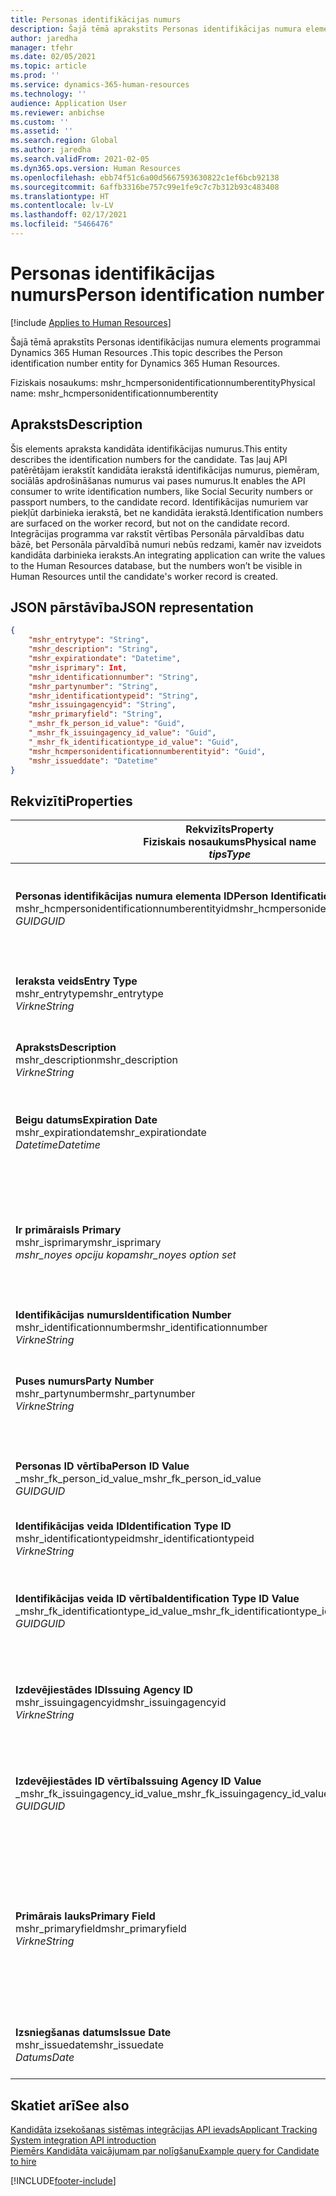 ```yaml
---
title: Personas identifikācijas numurs
description: Šajā tēmā aprakstīts Personas identifikācijas numura elements programmai Dynamics 365 Human Resources .
author: jaredha
manager: tfehr
ms.date: 02/05/2021
ms.topic: article
ms.prod: ''
ms.service: dynamics-365-human-resources
ms.technology: ''
audience: Application User
ms.reviewer: anbichse
ms.custom: ''
ms.assetid: ''
ms.search.region: Global
ms.author: jaredha
ms.search.validFrom: 2021-02-05
ms.dyn365.ops.version: Human Resources
ms.openlocfilehash: ebb74f51c6a00d5667593630822c1ef6bcb92138
ms.sourcegitcommit: 6affb3316be757c99e1fe9c7c7b312b93c483408
ms.translationtype: HT
ms.contentlocale: lv-LV
ms.lasthandoff: 02/17/2021
ms.locfileid: "5466476"
---
```

# <a name="person-identification-number"></a><span data-ttu-id="d4050-103">Personas identifikācijas numurs</span><span class="sxs-lookup"><span data-stu-id="d4050-103">Person identification number</span></span>

[!include [Applies to Human Resources](../includes/applies-to-hr.md)]

<span data-ttu-id="d4050-104">Šajā tēmā aprakstīts Personas identifikācijas numura elements programmai Dynamics 365 Human Resources .</span><span class="sxs-lookup"><span data-stu-id="d4050-104">This topic describes the Person identification number entity for Dynamics 365 Human Resources.</span></span>

<span data-ttu-id="d4050-105">Fiziskais nosaukums: mshr_hcmpersonidentificationnumberentity</span><span class="sxs-lookup"><span data-stu-id="d4050-105">Physical name: mshr_hcmpersonidentificationnumberentity</span></span>

## <a name="description"></a><span data-ttu-id="d4050-106">Apraksts</span><span class="sxs-lookup"><span data-stu-id="d4050-106">Description</span></span>

<span data-ttu-id="d4050-107">Šis elements apraksta kandidāta identifikācijas numurus.</span><span class="sxs-lookup"><span data-stu-id="d4050-107">This entity describes the identification numbers for the candidate.</span></span> <span data-ttu-id="d4050-108">Tas ļauj API patērētājam ierakstīt kandidāta ierakstā identifikācijas numurus, piemēram, sociālās apdrošināšanas numurus vai pases numurus.</span><span class="sxs-lookup"><span data-stu-id="d4050-108">It enables the API consumer to write identification numbers, like Social Security numbers or passport numbers, to the candidate record.</span></span> <span data-ttu-id="d4050-109">Identifikācijas numuriem var piekļūt darbinieka ierakstā, bet ne kandidāta ierakstā.</span><span class="sxs-lookup"><span data-stu-id="d4050-109">Identification numbers are surfaced on the worker record, but not on the candidate record.</span></span> <span data-ttu-id="d4050-110">Integrācijas programma var rakstīt vērtības Personāla pārvaldības datu bāzē, bet Personāla pārvaldībā numuri nebūs redzami, kamēr nav izveidots kandidāta darbinieka ieraksts.</span><span class="sxs-lookup"><span data-stu-id="d4050-110">An integrating application can write the values to the Human Resources database, but the numbers won’t be visible in Human Resources until the candidate's worker record is created.</span></span>

## <a name="json-representation"></a><span data-ttu-id="d4050-111">JSON pārstāvība</span><span class="sxs-lookup"><span data-stu-id="d4050-111">JSON representation</span></span>

```json
{
    "mshr_entrytype": "String",
    "mshr_description": "String",
    "mshr_expirationdate": "Datetime",
    "mshr_isprimary": Int,
    "mshr_identificationnumber": "String",
    "mshr_partynumber": "String",
    "mshr_identificationtypeid": "String",
    "mshr_issuingagencyid": "String",
    "mshr_primaryfield": "String",
    "_mshr_fk_person_id_value": "Guid",
    "_mshr_fk_issuingagency_id_value": "Guid",
    "_mshr_fk_identificationtype_id_value": "Guid",
    "mshr_hcmpersonidentificationnumberentityid": "Guid",
    "mshr_issueddate": "Datetime"
}
```

## <a name="properties"></a><span data-ttu-id="d4050-112">Rekvizīti</span><span class="sxs-lookup"><span data-stu-id="d4050-112">Properties</span></span>

| <span data-ttu-id="d4050-113">Rekvizīts</span><span class="sxs-lookup"><span data-stu-id="d4050-113">Property</span></span><br><span data-ttu-id="d4050-114">**Fiziskais nosaukums**</span><span class="sxs-lookup"><span data-stu-id="d4050-114">**Physical name**</span></span><br><span data-ttu-id="d4050-115">**_tips_**</span><span class="sxs-lookup"><span data-stu-id="d4050-115">**_Type_**</span></span> | <span data-ttu-id="d4050-116">Izmantot</span><span class="sxs-lookup"><span data-stu-id="d4050-116">Use</span></span> | <span data-ttu-id="d4050-117">Apraksts</span><span class="sxs-lookup"><span data-stu-id="d4050-117">Description</span></span> |
| --- | --- | --- |
| <span data-ttu-id="d4050-118">**Personas identifikācijas numura elementa ID**</span><span class="sxs-lookup"><span data-stu-id="d4050-118">**Person Identification Number Entity ID**</span></span><br><span data-ttu-id="d4050-119">mshr_hcmpersonidentificationnumberentityid</span><span class="sxs-lookup"><span data-stu-id="d4050-119">mshr_hcmpersonidentificationnumberentityid</span></span><br><span data-ttu-id="d4050-120">*GUID*</span><span class="sxs-lookup"><span data-stu-id="d4050-120">*GUID*</span></span> | <span data-ttu-id="d4050-121">Tikai lasāms</span><span class="sxs-lookup"><span data-stu-id="d4050-121">Read-only</span></span><br><span data-ttu-id="d4050-122">Obligāts</span><span class="sxs-lookup"><span data-stu-id="d4050-122">Required</span></span><br><span data-ttu-id="d4050-123">Sistēmas ģenerēts</span><span class="sxs-lookup"><span data-stu-id="d4050-123">System-generated</span></span> | <span data-ttu-id="d4050-124">Unikāls personas identifikācijas numura ieraksta primārais identifikators.</span><span class="sxs-lookup"><span data-stu-id="d4050-124">Unique primary identifier for the person identification number record.</span></span> |
| <span data-ttu-id="d4050-125">**Ieraksta veids**</span><span class="sxs-lookup"><span data-stu-id="d4050-125">**Entry Type**</span></span><br><span data-ttu-id="d4050-126">mshr_entrytype</span><span class="sxs-lookup"><span data-stu-id="d4050-126">mshr_entrytype</span></span><br><span data-ttu-id="d4050-127">*Virkne*</span><span class="sxs-lookup"><span data-stu-id="d4050-127">*String*</span></span> | <span data-ttu-id="d4050-128">Lasīt-rakstīt</span><span class="sxs-lookup"><span data-stu-id="d4050-128">Read-write</span></span><br><span data-ttu-id="d4050-129">Neobligāti</span><span class="sxs-lookup"><span data-stu-id="d4050-129">Optional</span></span> | <span data-ttu-id="d4050-130">Brīvā vērtība atsaucei uz identifikācijas numura ieraksta veidu.</span><span class="sxs-lookup"><span data-stu-id="d4050-130">Free value to reference the type of entry for the identification number.</span></span> |
| <span data-ttu-id="d4050-131">**Apraksts**</span><span class="sxs-lookup"><span data-stu-id="d4050-131">**Description**</span></span><br><span data-ttu-id="d4050-132">mshr_description</span><span class="sxs-lookup"><span data-stu-id="d4050-132">mshr_description</span></span><br><span data-ttu-id="d4050-133">*Virkne*</span><span class="sxs-lookup"><span data-stu-id="d4050-133">*String*</span></span> | <span data-ttu-id="d4050-134">Lasīt-rakstīt</span><span class="sxs-lookup"><span data-stu-id="d4050-134">Read-write</span></span><br><span data-ttu-id="d4050-135">Neobligāti</span><span class="sxs-lookup"><span data-stu-id="d4050-135">Optional</span></span> | <span data-ttu-id="d4050-136">Identifikācijas numura apraksts</span><span class="sxs-lookup"><span data-stu-id="d4050-136">The description of the identification number.</span></span> |
| <span data-ttu-id="d4050-137">**Beigu datums**</span><span class="sxs-lookup"><span data-stu-id="d4050-137">**Expiration Date**</span></span><br><span data-ttu-id="d4050-138">mshr_expirationdate</span><span class="sxs-lookup"><span data-stu-id="d4050-138">mshr_expirationdate</span></span><br><span data-ttu-id="d4050-139">*Datetime*</span><span class="sxs-lookup"><span data-stu-id="d4050-139">*Datetime*</span></span> | <span data-ttu-id="d4050-140">Lasīt-rakstīt</span><span class="sxs-lookup"><span data-stu-id="d4050-140">Read-write</span></span><br><span data-ttu-id="d4050-141">Neobligāti</span><span class="sxs-lookup"><span data-stu-id="d4050-141">Optional</span></span> | <span data-ttu-id="d4050-142">Datums, kad beidzas identifikācijas numura vai saistītā dokumenta derīgums.</span><span class="sxs-lookup"><span data-stu-id="d4050-142">The date on which the identification number or associated document expires.</span></span> |
| <span data-ttu-id="d4050-143">**Ir primārais**</span><span class="sxs-lookup"><span data-stu-id="d4050-143">**Is Primary**</span></span><br><span data-ttu-id="d4050-144">mshr_isprimary</span><span class="sxs-lookup"><span data-stu-id="d4050-144">mshr_isprimary</span></span><br><span data-ttu-id="d4050-145">*mshr_noyes opciju kopa*</span><span class="sxs-lookup"><span data-stu-id="d4050-145">*mshr_noyes option set*</span></span> | <span data-ttu-id="d4050-146">Lasīt-rakstīt</span><span class="sxs-lookup"><span data-stu-id="d4050-146">Read-write</span></span><br><span data-ttu-id="d4050-147">Neobligāti</span><span class="sxs-lookup"><span data-stu-id="d4050-147">Optional</span></span> | <span data-ttu-id="d4050-148">Nosaka, vai identifikācijas numurs ir galvenais personas ieraksts šim identifikācijas veidam.</span><span class="sxs-lookup"><span data-stu-id="d4050-148">Defines whether the identification number is the primary record for the person for this identification type.</span></span> |
| <span data-ttu-id="d4050-149">**Identifikācijas numurs**</span><span class="sxs-lookup"><span data-stu-id="d4050-149">**Identification Number**</span></span><br><span data-ttu-id="d4050-150">mshr_identificationnumber</span><span class="sxs-lookup"><span data-stu-id="d4050-150">mshr_identificationnumber</span></span><br><span data-ttu-id="d4050-151">*Virkne*</span><span class="sxs-lookup"><span data-stu-id="d4050-151">*String*</span></span> | <span data-ttu-id="d4050-152">Lasīt-rakstīt</span><span class="sxs-lookup"><span data-stu-id="d4050-152">Read-write</span></span><br><span data-ttu-id="d4050-153">Obligāts</span><span class="sxs-lookup"><span data-stu-id="d4050-153">Required</span></span> | <span data-ttu-id="d4050-154">Identifikācijas numurs</span><span class="sxs-lookup"><span data-stu-id="d4050-154">The identification number.</span></span> |
| <span data-ttu-id="d4050-155">**Puses numurs**</span><span class="sxs-lookup"><span data-stu-id="d4050-155">**Party Number**</span></span><br><span data-ttu-id="d4050-156">mshr_partynumber</span><span class="sxs-lookup"><span data-stu-id="d4050-156">mshr_partynumber</span></span><br><span data-ttu-id="d4050-157">*Virkne*</span><span class="sxs-lookup"><span data-stu-id="d4050-157">*String*</span></span> | <span data-ttu-id="d4050-158">Lasīt-rakstīt</span><span class="sxs-lookup"><span data-stu-id="d4050-158">Read-write</span></span><br><span data-ttu-id="d4050-159">Obligāts</span><span class="sxs-lookup"><span data-stu-id="d4050-159">Required</span></span> | <span data-ttu-id="d4050-160">Tās puses (personas) identifikators, kurai pieder identifikācijas numurs.</span><span class="sxs-lookup"><span data-stu-id="d4050-160">The identifier of the party (person) owning the identification number.</span></span> |
| <span data-ttu-id="d4050-161">**Personas ID vērtība**</span><span class="sxs-lookup"><span data-stu-id="d4050-161">**Person ID Value**</span></span><br><span data-ttu-id="d4050-162">_mshr_fk_person_id_value</span><span class="sxs-lookup"><span data-stu-id="d4050-162">_mshr_fk_person_id_value</span></span><br><span data-ttu-id="d4050-163">*GUID*</span><span class="sxs-lookup"><span data-stu-id="d4050-163">*GUID*</span></span> | <span data-ttu-id="d4050-164">Tikai lasāms</span><span class="sxs-lookup"><span data-stu-id="d4050-164">Read-only</span></span><br><span data-ttu-id="d4050-165">Obligāts</span><span class="sxs-lookup"><span data-stu-id="d4050-165">Required</span></span><br><span data-ttu-id="d4050-166">Ārējā atslēga: mshr_dirpersonentity elementa mshr_dirpersonentityid</span><span class="sxs-lookup"><span data-stu-id="d4050-166">Foreign key: mshr_dirpersonentityid of mshr_dirpersonentity entity</span></span> | <span data-ttu-id="d4050-167">Puses (personas) unikālais identifikators.</span><span class="sxs-lookup"><span data-stu-id="d4050-167">The unique identifier of the party (person).</span></span> |
| <span data-ttu-id="d4050-168">**Identifikācijas veida ID**</span><span class="sxs-lookup"><span data-stu-id="d4050-168">**Identification Type ID**</span></span><br><span data-ttu-id="d4050-169">mshr_identificationtypeid</span><span class="sxs-lookup"><span data-stu-id="d4050-169">mshr_identificationtypeid</span></span><br><span data-ttu-id="d4050-170">*Virkne*</span><span class="sxs-lookup"><span data-stu-id="d4050-170">*String*</span></span> | <span data-ttu-id="d4050-171">Lasīt-rakstīt</span><span class="sxs-lookup"><span data-stu-id="d4050-171">Read-write</span></span><br><span data-ttu-id="d4050-172">Obligāts</span><span class="sxs-lookup"><span data-stu-id="d4050-172">Required</span></span> | <span data-ttu-id="d4050-173">Identifikācijas numura veids.</span><span class="sxs-lookup"><span data-stu-id="d4050-173">The type of identification number.</span></span> |
| <span data-ttu-id="d4050-174">**Identifikācijas veida ID vērtība**</span><span class="sxs-lookup"><span data-stu-id="d4050-174">**Identification Type ID Value**</span></span><br><span data-ttu-id="d4050-175">_mshr_fk_identificationtype_id_value</span><span class="sxs-lookup"><span data-stu-id="d4050-175">_mshr_fk_identificationtype_id_value</span></span><br><span data-ttu-id="d4050-176">*GUID*</span><span class="sxs-lookup"><span data-stu-id="d4050-176">*GUID*</span></span> | <span data-ttu-id="d4050-177">Tikai lasāms</span><span class="sxs-lookup"><span data-stu-id="d4050-177">Read-only</span></span><br><span data-ttu-id="d4050-178">Obligāts</span><span class="sxs-lookup"><span data-stu-id="d4050-178">Required</span></span><br><span data-ttu-id="d4050-179">Ārējā atslēga: mshr_hcmidentificationtypeentity elementa mshr_hcmidentificationtypeentityid</span><span class="sxs-lookup"><span data-stu-id="d4050-179">Foreign key: mshr_hcmidentificationtypeentityid of mshr_hcmidentificationtypeentity entity</span></span> | <span data-ttu-id="d4050-180">Sistēmas ģenerēts identifikācijas veida unikālais identifikators.</span><span class="sxs-lookup"><span data-stu-id="d4050-180">System-generated unique identifier of the identification type.</span></span> |
| <span data-ttu-id="d4050-181">**Izdevējiestādes ID**</span><span class="sxs-lookup"><span data-stu-id="d4050-181">**Issuing Agency ID**</span></span><br><span data-ttu-id="d4050-182">mshr_issuingagencyid</span><span class="sxs-lookup"><span data-stu-id="d4050-182">mshr_issuingagencyid</span></span><br><span data-ttu-id="d4050-183">*Virkne*</span><span class="sxs-lookup"><span data-stu-id="d4050-183">*String*</span></span> | <span data-ttu-id="d4050-184">Lasīt-rakstīt</span><span class="sxs-lookup"><span data-stu-id="d4050-184">Read-write</span></span><br><span data-ttu-id="d4050-185">Neobligāti</span><span class="sxs-lookup"><span data-stu-id="d4050-185">Optional</span></span> | <span data-ttu-id="d4050-186">Iestāde vai organizācija, kas izsniedz identifikācijas numuru.</span><span class="sxs-lookup"><span data-stu-id="d4050-186">The agency or organization issuing the identification number.</span></span> |
| <span data-ttu-id="d4050-187">**Izdevējiestādes ID vērtība**</span><span class="sxs-lookup"><span data-stu-id="d4050-187">**Issuing Agency ID Value**</span></span><br><span data-ttu-id="d4050-188">_mshr_fk_issuingagency_id_value</span><span class="sxs-lookup"><span data-stu-id="d4050-188">_mshr_fk_issuingagency_id_value</span></span><br><span data-ttu-id="d4050-189">*GUID*</span><span class="sxs-lookup"><span data-stu-id="d4050-189">*GUID*</span></span> | <span data-ttu-id="d4050-190">Tikai lasāms</span><span class="sxs-lookup"><span data-stu-id="d4050-190">Read-only</span></span><br><span data-ttu-id="d4050-191">Neobligāti</span><span class="sxs-lookup"><span data-stu-id="d4050-191">Optional</span></span><br><span data-ttu-id="d4050-192">Ārējā atslēga: mshr_hcmissuingagencyentity elementa mshr_hcmissuingagencyentityid</span><span class="sxs-lookup"><span data-stu-id="d4050-192">Foreign key: mshr_hcmissuingagencyentityid of mshr_hcmissuingagencyentity entity</span></span> | <span data-ttu-id="d4050-193">Sistēmas ģenerēts identifikācijas numura izdevējiestādes unikālais identifikators.</span><span class="sxs-lookup"><span data-stu-id="d4050-193">System-generated unique identifier of the agency issuing the identification number.</span></span> |
| <span data-ttu-id="d4050-194">**Primārais lauks**</span><span class="sxs-lookup"><span data-stu-id="d4050-194">**Primary Field**</span></span><br><span data-ttu-id="d4050-195">mshr_primaryfield</span><span class="sxs-lookup"><span data-stu-id="d4050-195">mshr_primaryfield</span></span><br><span data-ttu-id="d4050-196">*Virkne*</span><span class="sxs-lookup"><span data-stu-id="d4050-196">*String*</span></span> | <span data-ttu-id="d4050-197">Tikai lasāms</span><span class="sxs-lookup"><span data-stu-id="d4050-197">Read-only</span></span><br><span data-ttu-id="d4050-198">Obligāts</span><span class="sxs-lookup"><span data-stu-id="d4050-198">Required</span></span> | <span data-ttu-id="d4050-199">Lauks, kas jāizmanto kā elementa ieraksta identifikators.</span><span class="sxs-lookup"><span data-stu-id="d4050-199">Field to be used as an identifier of the entity record.</span></span> <span data-ttu-id="d4050-200">Puses numura, identifikācijas veida ID un identifikācijas numura kombinācija.</span><span class="sxs-lookup"><span data-stu-id="d4050-200">Combination of party number, identification type ID, and identification number.</span></span> |
| <span data-ttu-id="d4050-201">**Izsniegšanas datums**</span><span class="sxs-lookup"><span data-stu-id="d4050-201">**Issue Date**</span></span><br><span data-ttu-id="d4050-202">mshr_issuedate</span><span class="sxs-lookup"><span data-stu-id="d4050-202">mshr_issuedate</span></span><br><span data-ttu-id="d4050-203">*Datums*</span><span class="sxs-lookup"><span data-stu-id="d4050-203">*Date*</span></span> | <span data-ttu-id="d4050-204">Lasīt-rakstīt</span><span class="sxs-lookup"><span data-stu-id="d4050-204">Read-write</span></span><br><span data-ttu-id="d4050-205">Neobligāti</span><span class="sxs-lookup"><span data-stu-id="d4050-205">Optional</span></span> | <span data-ttu-id="d4050-206">Datums, kurā identifikācijas numurs tika izsniegts.</span><span class="sxs-lookup"><span data-stu-id="d4050-206">The date the identification number was issued.</span></span> |

## <a name="see-also"></a><span data-ttu-id="d4050-207">Skatiet arī</span><span class="sxs-lookup"><span data-stu-id="d4050-207">See also</span></span>

[<span data-ttu-id="d4050-208">Kandidāta izsekošanas sistēmas integrācijas API ievads</span><span class="sxs-lookup"><span data-stu-id="d4050-208">Applicant Tracking System integration API introduction</span></span>](hr-admin-integration-ats-api-introduction.md)<br>
[<span data-ttu-id="d4050-209">Piemērs Kandidāta vaicājumam par nolīgšanu</span><span class="sxs-lookup"><span data-stu-id="d4050-209">Example query for Candidate to hire</span></span>](hr-admin-integration-ats-api-candidate-to-hire-example-query.md)



[!INCLUDE[footer-include](../includes/footer-banner.md)]